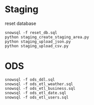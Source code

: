 # Staging
reset database
```
snowsql -f reset_db.sql
python staging_create_staging_area.py
python staging_upload_json.py
python staging_upload_csv.py
```

# ODS
```
snowsql -f ods_ddl.sql
snowsql -f ods_etl_weather.sql
snowsql -f ods_etl_business.sql
snowsql -f ods_etl_date.sql
snowsql -f ods_etl_users.sql
```



